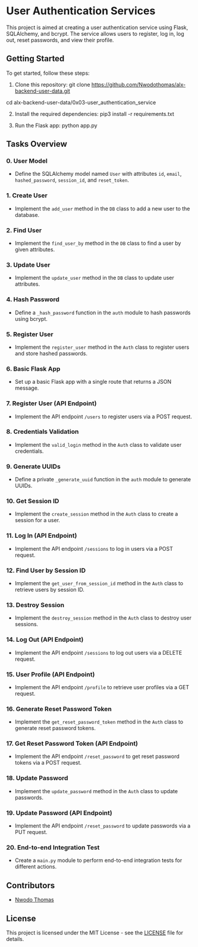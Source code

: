 # User Authentication Services

This project is aimed at creating a user authentication service using Flask, SQLAlchemy, and bcrypt. The service allows users to register, log in, log out, reset passwords, and view their profile.

## Getting Started

To get started, follow these steps:

1. Clone this repository:
git clone https://github.com/Nwodothomas/alx-backend-user-data.git

cd alx-backend-user-data/0x03-user_authentication_service

2. Install the required dependencies:
pip3 install -r requirements.txt


3. Run the Flask app:
python app.py

## Tasks Overview

### 0. User Model

- Define the SQLAlchemy model named `User` with attributes `id`, `email`, `hashed_password`, `session_id`, and `reset_token`.

### 1. Create User

- Implement the `add_user` method in the `DB` class to add a new user to the database.

### 2. Find User

- Implement the `find_user_by` method in the `DB` class to find a user by given attributes.

### 3. Update User

- Implement the `update_user` method in the `DB` class to update user attributes.

### 4. Hash Password

- Define a `_hash_password` function in the `auth` module to hash passwords using bcrypt.

### 5. Register User

- Implement the `register_user` method in the `Auth` class to register users and store hashed passwords.

### 6. Basic Flask App

- Set up a basic Flask app with a single route that returns a JSON message.

### 7. Register User (API Endpoint)

- Implement the API endpoint `/users` to register users via a POST request.

### 8. Credentials Validation

- Implement the `valid_login` method in the `Auth` class to validate user credentials.

### 9. Generate UUIDs

- Define a private `_generate_uuid` function in the `auth` module to generate UUIDs.

### 10. Get Session ID

- Implement the `create_session` method in the `Auth` class to create a session for a user.

### 11. Log In (API Endpoint)

- Implement the API endpoint `/sessions` to log in users via a POST request.

### 12. Find User by Session ID

- Implement the `get_user_from_session_id` method in the `Auth` class to retrieve users by session ID.

### 13. Destroy Session

- Implement the `destroy_session` method in the `Auth` class to destroy user sessions.

### 14. Log Out (API Endpoint)

- Implement the API endpoint `/sessions` to log out users via a DELETE request.

### 15. User Profile (API Endpoint)

- Implement the API endpoint `/profile` to retrieve user profiles via a GET request.

### 16. Generate Reset Password Token

- Implement the `get_reset_password_token` method in the `Auth` class to generate reset password tokens.

### 17. Get Reset Password Token (API Endpoint)

- Implement the API endpoint `/reset_password` to get reset password tokens via a POST request.

### 18. Update Password

- Implement the `update_password` method in the `Auth` class to update passwords.

### 19. Update Password (API Endpoint)

- Implement the API endpoint `/reset_password` to update passwords via a PUT request.

### 20. End-to-end Integration Test

- Create a `main.py` module to perform end-to-end integration tests for different actions.

## Contributors

- [Nwodo Thomas](https://github.com/Nwodothomas)

## License

This project is licensed under the MIT License - see the [LICENSE](LICENSE) file for details.
